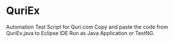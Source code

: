 # QuriEx
Automation Test Script for Quri.com
Copy and paste the code from QuriEx.java to Eclipse IDE
Run as Java Application or TestNG.

